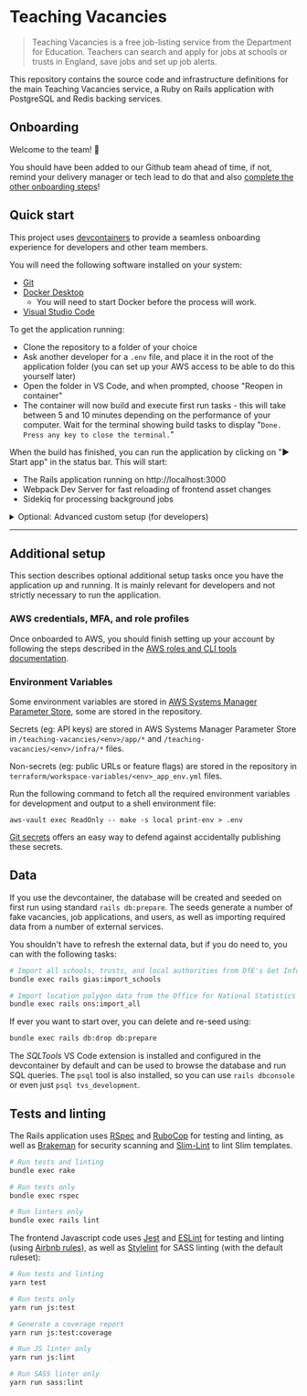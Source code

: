# Teaching Vacancies

> Teaching Vacancies is a free job-listing service from the Department for Education. Teachers can
> search and apply for jobs at schools or trusts in England, save jobs and set up job alerts.

This repository contains the source code and infrastructure definitions for the main Teaching
Vacancies service, a Ruby on Rails application with PostgreSQL and Redis backing services.

## Onboarding

Welcome to the team! 🐯

You should have been added to our Github team ahead of time, if not, remind your delivery manager or
tech lead to do that and also [complete the other onboarding steps](documentation/onboarding.md)!

## Quick start

This project uses [devcontainers](https://code.visualstudio.com/docs/remote/create-dev-container)
to provide a seamless onboarding experience for developers and other team members.

You will need the following software installed on your system:
- [Git](https://github.com/git-guides/install-git)
- [Docker Desktop](https://www.docker.com/get-started)
  - You will need to start Docker before the process will work.
- [Visual Studio Code](https://code.visualstudio.com)

To get the application running:
- Clone the repository to a folder of your choice
- Ask another developer for a `.env` file, and place it in the root of the application folder
  (you can set up your AWS access to be able to do this yourself later)
- Open the folder in VS Code, and when prompted, choose "Reopen in container"
- The container will now build and execute first run tasks - this will take between 5 and 10 minutes
  depending on the performance of your computer. Wait for the terminal showing build tasks to
  display "`Done. Press any key to close the terminal.`"

When the build has finished, you can run the application by clicking on "▶️ Start app" in the status
bar. This will start:
- The Rails application running on http://localhost:3000
- Webpack Dev Server for fast reloading of frontend asset changes
- Sidekiq for processing background jobs

<details>
  <summary>Optional: Advanced custom setup (for developers)</summary>

  > The Docker-based devcontainer setup (see [configuration](.devcontainer)) is our "gold standard"
  > reference implementation of a local development environment. We highly recommend you use it, but
  > you're of course free to work in whatever way makes you the most happy and productive.
  >
  > This might involve running a container-based workflow using vanilla `docker-compose` (working
  > inside the container using a command-line text editor, or outside the container in a GUI editor
  > or IDE), running a Linux VM with a container engine for that extra bit of performance, or just
  > using the container definitions as a guide to setting the app up locally without any Docker
  > involvement at all.
</details>

---

## Additional setup

This section describes optional additional setup tasks once you have the application up and running.
It is mainly relevant for developers and not strictly necessary to run the application.

### AWS credentials, MFA, and role profiles

Once onboarded to AWS, you should finish setting up your account by following the steps described in
the [AWS roles and CLI tools documentation](/documentation/aws-roles-and-cli-tools.md).

### Environment Variables

Some environment variables are stored in [AWS Systems Manager Parameter Store](https://eu-west-2.console.aws.amazon.com/systems-manager/parameters/?region=eu-west-2&tab=Table), some are stored in the repository.

Secrets (eg: API keys) are stored in AWS Systems Manager Parameter Store in `/teaching-vacancies/<env>/app/*` and `/teaching-vacancies/<env>/infra/*` files.

Non-secrets (eg: public URLs or feature flags) are stored in the repository in `terraform/workspace-variables/<env>_app_env.yml` files.

Run the following command to fetch all the required environment variables for development and output to a shell environment file:

```
aws-vault exec ReadOnly -- make -s local print-env > .env
```

[Git secrets](/documentation/secrets-detection.md) offers an easy way to defend against accidentally publishing these secrets.

## Data

If you use the devcontainer, the database will be created and seeded on first run using standard
`rails db:prepare`. The seeds generate a number of fake vacancies, job applications, and users,
as well as importing required data from a number of external services.

You shouldn't have to refresh the external data, but if you do need to, you can with the following
tasks:

```bash
# Import all schools, trusts, and local authorities from DfE's Get Information About Schools
bundle exec rails gias:import_schools

# Import location polygon data from the Office for National Statistics
bundle exec rails ons:import_all
```

If ever you want to start over, you can delete and re-seed using:

```bash
bundle exec rails db:drop db:prepare
```

The _SQLTools_ VS Code extension is installed and configured in the devcontainer by default and can
be used to browse the database and run SQL queries. The `psql` tool is also installed, so you can
use `rails dbconsole` or even just `psql tvs_development`.

## Tests and linting

The Rails application uses [RSpec](https://rspec.info) and [RuboCop](https://rubocop.org) for
testing and linting, as well as [Brakeman](https://brakemanscanner.org) for security scanning and
[Slim-Lint](https://github.com/sds/slim-lint) to lint Slim templates.

```bash
# Run tests and linting
bundle exec rake

# Run tests only
bundle exec rspec

# Run linters only
bundle exec rails lint
```

The frontend Javascript code uses [Jest](https://jestjs.io) and [ESLint](https://eslint.org/) for
testing and linting (using [Airbnb rules](https://www.npmjs.com/package/eslint-config-airbnb)), as
well as [Stylelint](https://stylelint.io/) for SASS linting (with the default ruleset):

```bash
# Run tests and linting
yarn test

# Run tests only
yarn run js:test

# Generate a coverage report
yarn run js:test:coverage

# Run JS linter only
yarn run js:lint

# Run SASS linter only
yarn run sass:lint
```
